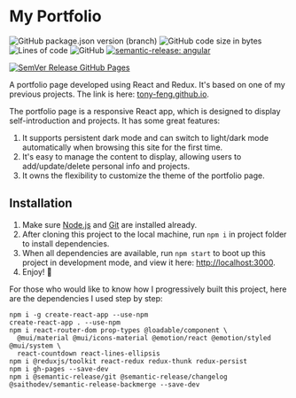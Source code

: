 # My Portfolio

![GitHub package.json version (branch)](https://img.shields.io/github/package-json/v/tony-feng/tony-feng.github.io/main)
![GitHub code size in bytes](https://img.shields.io/github/languages/code-size/tony-feng/tony-feng.github.io)
![Lines of code](https://img.shields.io/tokei/lines/github/tony-feng/tony-feng.github.io)
![GitHub](https://img.shields.io/github/license/tony-feng/tony-feng.github.io)
[![semantic-release: angular](https://img.shields.io/badge/semantic--release-angular-e10079?logo=semantic-release)](https://github.com/semantic-release/semantic-release)

[![SemVer Release GitHub Pages](https://github.com/Tony-Feng/tony-feng.github.io/actions/workflows/semver-release-github-pages.yaml/badge.svg?branch=main)](https://github.com/Tony-Feng/tony-feng.github.io/actions/workflows/semver-release-github-pages.yaml)

A portfolio page developed using React and Redux. It's based on one of my previous projects.
The link is here: [tony-feng.github.io](http://tony-feng.github.io/).

The portfolio page is a responsive React app, which is designed to display self-introduction and projects.
It has some great features:
1. It supports persistent dark mode and can switch to light/dark mode automatically when browsing this site for the first time.
2. It's easy to manage the content to display, allowing users to add/update/delete personal info and projects.
3. It owns the flexibility to customize the theme of the portfolio page.

## Installation

1. Make sure [Node.js](https://nodejs.org/en/) and [Git](https://git-scm.com/) are installed already.
2. After cloning this project to the local machine, run `npm i` in project folder to install dependencies.
3. When all dependencies are available, run `npm start` to boot up this project in development mode, and view it here: [http://localhost:3000](http://localhost:3000).
4. Enjoy! :rocket:

For those who would like to know how I progressively built this project, here are the dependencies I used step by step:
```
npm i -g create-react-app --use-npm
create-react-app . --use-npm
npm i react-router-dom prop-types @loadable/component \
  @mui/material @mui/icons-material @emotion/react @emotion/styled @mui/system \
  react-countdown react-lines-ellipsis
npm i @reduxjs/toolkit react-redux redux-thunk redux-persist
npm i gh-pages --save-dev
npm i @semantic-release/git @semantic-release/changelog @saithodev/semantic-release-backmerge --save-dev
```
